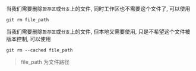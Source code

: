 当我们需要删除`暂存区`或`分支`上的文件, 同时工作区也不需要这个文件了, 可以使用 

    git rm file_path 

当我们需要删除`暂存区`或`分支`上的文件, 但本地又需要使用, 只是不希望这个文件被版本控制, 可以使用

    git rm --cached file_path

> file_path 为文件路径
